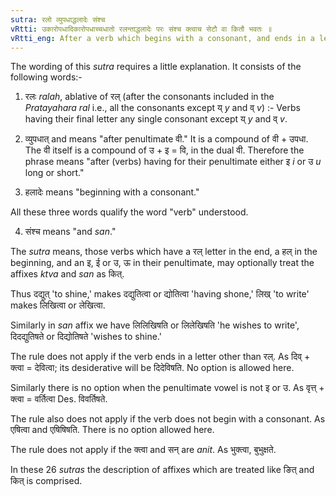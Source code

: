 ```yaml
---
sutra: रलो व्युपधाद्धलादेः संश्च
vRtti: उकारोपधादिकारोपधाच्चधातो रलन्ताद्धलादेः परः संश्च क्त्वाच सेटौ वा कितौ भवतः ॥
vRtti_eng: After a verb which begins with a consonant, and ends in a letter of _Ral_ _pratyahara_, and has as its penultimate इ or ई, उ or ऊ, the _ktva_ and _san_ affixes are optionally _kit_.
---
```

The wording of this _sutra_ requires a little explanation. It consists of the following words:-

1. रलः _ralah_, ablative of रल् (after the consonants included in the _Pratayahara_ _ral_ i.e., all the consonants except य् _y_ and व् _v_) :- Verbs having their final letter any single consonant except य् _y_ and व् _v_.

2. व्युपधात् and means "after penultimate वी." It is a compound of वी + उपधा. The वी itself is a compound of उ + इ = वि, in the dual वी. Therefore the phrase means "after (verbs) having for their penultimate either इ _i_ or उ _u_ long or short."

3. हलादेः means "beginning with a consonant."

All these three words qualify the word "verb" understood.

4. संश्च means "and _san_."

The _sutra_ means, those verbs which have a रल् letter in the end, a हल् in the beginning, and an इ, ई or उ, ऊ in their penultimate, may optionally treat the affixes _ktva_ and _san_ as कित्.

Thus दद्युत् 'to shine,' makes दद्युतित्वा or द्योतित्वा 'having shone,' लिख् 'to write' makes लिखित्वा or लेखित्वा.

Similarly in _san_ affix we have लिलिखिषति or लिलेखिषति 'he wishes to write', दिदद्युतिषते or दिद्योतिषते 'wishes to shine.'

The rule does not apply if the verb ends in a letter other than रल्. As दिव् + क्त्वा = देवित्वा; its desiderative will be दिदेविषति. No option is allowed here.

Similarly there is no option when the penultimate vowel is not इ or उ. As वृत्त् + क्त्वा = वर्तित्वा Des. विवर्तिषते.

The rule also does not apply if the verb does not begin with a consonant. As एषित्वा and एषिषिषति. There is no option allowed here.

The rule does not apply if the क्त्वा and सन् are _anit_. As भुक्त्वा, बुभुक्षते.

In these 26 _sutras_ the description of affixes which are treated like ङित् and कित् is comprised.
